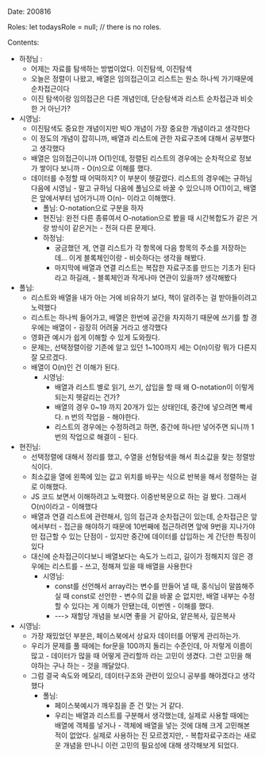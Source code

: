 Date: 200816

Roles: let todaysRole = null; // there is no roles.

Contents:

- 하정님 :
  - 어제는 자료를 탐색하는 방법이었다. 이진탐색, 이진탐색
  - 오늘은 정렬이 나왔고, 배열은 임의접근이고 리스트는 원소 하나씩 가기때문에 순차접근이다
  - 이진 탐색이랑 임의접근은 다른 개념인데, 단순탐색과 리스트 순차접근과 비슷한 거 아닌가?
- 시영님:
  - 이진탐색도 중요한 개념이지만 빅O 개념이 가장 중요한 개념이라고 생각한다
  - 이 정도의 개념이 잡히니까, 배열과 리스트에 관한 자료구조에 대해서 공부했다고 생각했다
  - 배열은 임의접근이니까 O(1)인데, 정렬된 리스트의 경우에는 순차적으로 정보가 쌓이다 보니까 - O(n)으로 이해를 했다.
  - 데이터를 수정할 때 어떡하지? 이 부분이 헷갈렸다. 리스트의 경우에는 규하님 다음에 시영님 - 말고 규하님 다음에 폴님으로 바꿀 수 있으니까 O(1)이고, 배열은 앞에서부터 넘어가니까 O(n)- 이라고 이해했다.
    - 폴님: O-notation으로 구분을 하자
    - 현진님: 완전 다른 종류여서 O-notation으로 봤을 때 시간복합도가 같은 거랑 방식이 같은거는 - 전혀 다른 문제다.
    - 하정님:
      - 궁금했던 게, 연결 리스트가 각 항목에 다음 항목의 주소를 저장하는데... 이게 블록체인이랑 - 비슷하다는 생각을 해봤다.
      - 마지막에 배열과 연결 리스트는 복잡한 자료구조를 만드는 기초가 된다라고 하길래, - 블록체인과 작게나마 연관이 있을까? 생각해봤다
- 폴님:
  - 리스트와 배열을 내가 아는 거에 비유하기 보다, 책이 알려주는 걸 받아들이려고 노력했다
  - 리스트는 하나씩 들어가고, 배열은 한번에 공간을 차지하기 때문에 쓰기를 할 경우에는 배열이 - 굉장히 어려울 거라고 생각했다
  - 영화관 예시가 쉽게 이해할 수 있게 도와줬다.
  - 문제는, 선택정렬이랑 기존에 알고 있던 1~100까지 세는 O(n)이랑 뭐가 다른지 잘 모르겠다.
  - 배열이 O(n)인 건 이해가 된다.
    - 시영님:
      - 배열과 리스트 별로 읽기, 쓰기, 삽입을 할 때 왜 O-notation이 이렇게 되는지 헷갈리는 건가?
      - 배열의 경우 0~19 까지 20개가 있는 상태인데, 중간에 넣으려면 빡세다. n 번의 작업을 - 해야한다.
      - 리스트의 경우에는 수정하려고 하면, 중간에 하나만 넣어주면 되니까 1번의 작업으로 해결이 - 된다.
- 현진님:
  - 선택정렬에 대해서 정리를 했고, 수열을 선형탐색을 해서 최소값을 찾는 정렬방식이다.
  - 최소값을 열에 왼쪽에 있는 값고 위치를 바꾸는 식으로 반복을 해서 정렬하는 걸로 이해했다.
  - JS 코드 보면서 이해하려고 노력했다. 이중반복문으로 하는 걸 봤다. 그래서 O(n)이라고 - 이해했다
  - 배열과 연결 리스트에 관련해서, 임의 접근과 순차접근이 있는데, 순차접근은 앞에서부터 - 접근을 해야하기 때문에 10번째에 접근하려면 앞에 9번을 지나가야만 접근할 수 있는 단점이 - 있지만 중간에 데이터를 삽입하는 게 간단한 특징이 있다
  - 대신에 순차접근이다보니 배열보다는 속도가 느리고, 길이가 정해지지 않은 경우에는 리스트를 - 쓰고, 정해져 있을 때 배열을 사용한다
    - 시영님:
      - const를 선언해서 array라는 변수를 만들어 낼 때, 홍식님이 말씀해주실 때 const로 선언한 - 변수의 값을 바꿀 순 없지만, 배열 내부는 수정할 수 있다는 게 이해가 안됐는데, 이번엔 - 이해를 했다.
      - ---> 재할당 개념을 보시면 좋을 거 같아요, 얕은복사, 깊은복사
- 시영님:
  - 가장 재밌었던 부분은, 페이스북에서 상요자 데이터를 어떻게 관리하는가.
  - 우리가 문제를 풀 때에는 for문을 100까지 돌리는 수준인데, 아 저렇게 이름이 많고 - 데이터가 많을 때 어떻게 관리할까 라는 고민이 생겼다. 그런 고민을 해야하는 구나 하는 - 것을 깨달았다.
  - 그럼 결국 속도와 메모리, 데이터구조와 관련이 있으니 공부를 해야겠다고 생각했다
    - 폴님:
      - 페이스북예시가 깨우침을 준 건 맞는 거 같다.
      - 우리는 배열과 리스트를 구분해서 생각했는데, 실제로 사용할 때에는 배열에 객체를 넣거나 - 객체에 배열을 넣는 것에 대해 크게 고민해본 적이 없었다. 실제로 사용하는 진 모르겠지만, - 복합자료구조라는 새로운 개념을 만나니 이런 고민의 필요성에 대해 생각해보게 되었다.
